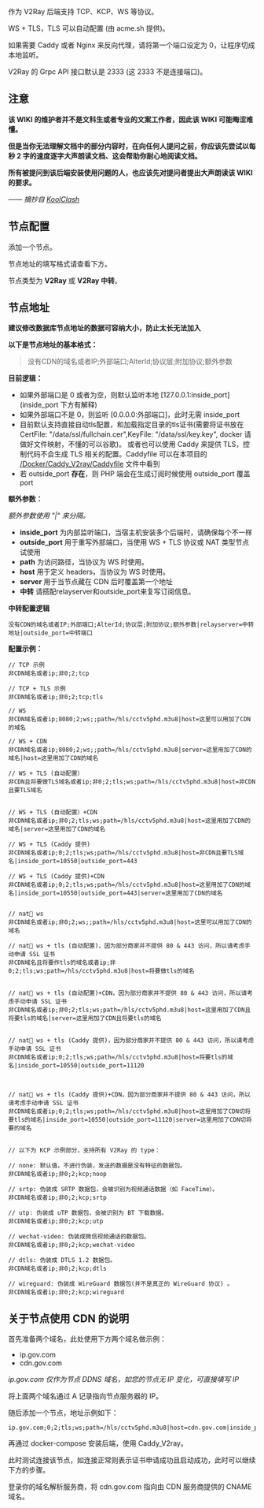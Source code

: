 作为 V2Ray 后端支持 TCP、KCP、WS 等协议。

WS + TLS，TLS 可以自动配置 (由 acme.sh 提供)。

如果需要 Caddy 或者 Nginx 来反向代理，请将第一个端口设定为 0，让程序切成本地监听。

V2Ray 的 Grpc API 接口默认是 2333 (这 2333 不是连接端口)。

## 注意

**该 WIKI 的维护者并不是文科生或者专业的文案工作者，因此该 WIKI 可能晦涩难懂。**

**但是当你无法理解文档中的部分内容时，在向任何人提问之前，你应该先尝试以每秒 2 字的速度逐字大声朗读文档、这会帮助你耐心地阅读文档。**

**所有被提问到该后端安装使用问题的人，也应该先对提问者提出大声朗读该 WIKI 的要求。**

*—— 摘抄自 [KoolClash](https://koolclash.js.org/)*

## 节点配置

添加一个节点。

节点地址的填写格式请查看下方。

节点类型为 **V2Ray** 或 **V2Ray 中转**。

## 节点地址

**建议修改数据库节点地址的数据可容纳大小，防止太长无法加入**

**以下是节点地址的基本格式：**

> 没有CDN的域名或者IP;外部端口;AlterId;协议层;附加协议;额外参数

**目前逻辑：**

- 如果外部端口是 0 或者为空，则默认监听本地 [127.0.0.1:inside_port] (inside_port 下方有解释)
- 如果外部端口不是 0，则监听 [0.0.0.0:外部端口]，此时无需 inside_port
- 目前默认支持直接自动tls配置，和加载指定目录的tls证书(需要将证书放在CertFile: "/data/ssl/fullchain.cer",KeyFile: "/data/ssl/key.key", docker 请做好文件映射，不懂的可以谷歌)。 或者也可以使用 Caddy 来提供 TLS，控制代码不会生成 TLS 相关的配置。Caddyfile 可以在本项目的 [/Docker/Caddy_V2ray/Caddyfile](https://github.com/rico93/pay-v2ray-sspanel-v3-mod_Uim-plugin/blob/master/Docker/Caddy_V2ray/Caddyfile) 文件中看到
- 若 outside_port **存在**，则 PHP 端会在生成订阅时候使用 outside_port 覆盖 port


**额外参数：**

*额外参数使用 "|" 来分隔。*

- **inside_port**  为内部监听端口，当宿主机安装多个后端时，请确保每个不一样
- **outside_port** 用于重写外部端口，当使用 WS + TLS 协议或 NAT 类型节点试使用
- **path** 为访问路径，当协议为 WS 时使用。
- **host** 用于定义 headers，当协议为 WS 时使用。
- **server** 用于当节点藏在 CDN 后时覆盖第一个地址
- **中转** 请搭配relayserver和outside_port来复写订阅信息。


**中转配置逻辑**

```
没有CDN的域名或者IP;外部端口;AlterId;协议层;附加协议;额外参数|relayserver=中转地址|outside_port=中转端口
```

**配置示例：**

```
// TCP 示例
非CDN域名或者ip;非0;2;tcp

// TCP + TLS 示例
非CDN域名或者ip;非0;2;tcp;tls

// WS
非CDN域名或者ip;8080;2;ws;;path=/hls/cctv5phd.m3u8|host=这里可以用加了CDN的域名

// WS + CDN
非CDN域名或者ip;8080;2;ws;;path=/hls/cctv5phd.m3u8|server=这里用加了CDN的域名|host=这里用加了CDN的域名

// WS + TLS (自动配置）
非CDN且将要做TLS域名或者ip;非0;2;tls;ws;path=/hls/cctv5phd.m3u8|host=非CDN且要TLS域名


// WS + TLS (自动配置）+CDN
非CDN域名或者ip;非0;2;tls;ws;path=/hls/cctv5phd.m3u8|host=这里用加了CDN的域名|server=这里用加了CDN的域名

// WS + TLS (Caddy 提供)
非CDN域名或者ip;0;2;tls;ws;path=/hls/cctv5phd.m3u8|host=非CDN且要TLS域名|inside_port=10550|outside_port=443

// WS + TLS (Caddy 提供)+CDN
非CDN域名或者ip;0;2;tls;ws;path=/hls/cctv5phd.m3u8|host=这里用加了CDN的域名|inside_port=10550|outside_port=443|server=这里用加了CDN的域名


// nat🐔 ws
非CDN域名或者ip;非0;2;ws;;path=/hls/cctv5phd.m3u8|host=这里可以用加了CDN的域名

// nat🐔 ws + tls (自动配置)，因为部分商家并不提供 80 & 443 访问，所以请考虑手动申请 SSL 证书
非CDN域名且将要作tls的域名或者ip;非0;2;tls;ws;path=/hls/cctv5phd.m3u8|host=将要做tls的域名


// nat🐔 ws + tls (自动配置)+CDN，因为部分商家并不提供 80 & 443 访问，所以请考虑手动申请 SSL 证书
非CDN域名或者ip;非0;2;tls;ws;path=/hls/cctv5phd.m3u8|host=这里用加了CDN且将要tls的域名|server=这里用加了CDN且将要tls的域名


// nat🐔 ws + tls (Caddy 提供)，因为部分商家并不提供 80 & 443 访问，所以请考虑手动申请 SSL 证书
非CDN域名或者ip;0;2;tls;ws;path=/hls/cctv5phd.m3u8|host=将要tls的域名|inside_port=10550|outside_port=11120



// nat🐔 ws + tls (Caddy 提供)+CDN，因为部分商家并不提供 80 & 443 访问，所以请考虑手动申请 SSL 证书
非CDN域名或者ip;0;2;tls;ws;path=/hls/cctv5phd.m3u8|host=这里用加了CDN切将要tls的域名|inside_port=10550|outside_port=11120|server=这里用加了CDN切将要的域名


// 以下为 KCP 示例部分，支持所有 V2Ray 的 type：

// none: 默认值，不进行伪装，发送的数据是没有特征的数据包。
非CDN域名或者ip;非0;2;kcp;noop

// srtp: 伪装成 SRTP 数据包，会被识别为视频通话数据（如 FaceTime）。
非CDN域名或者ip;非0;2;kcp;srtp

// utp: 伪装成 uTP 数据包，会被识别为 BT 下载数据。
非CDN域名或者ip;非0;2;kcp;utp

// wechat-video: 伪装成微信视频通话的数据包。
非CDN域名或者ip;非0;2;kcp;wechat-video

// dtls: 伪装成 DTLS 1.2 数据包。
非CDN域名或者ip;非0;2;kcp;dtls

// wireguard: 伪装成 WireGuard 数据包(并不是真正的 WireGuard 协议) 。
非CDN域名或者ip;非0;2;kcp;wireguard
```

## 关于节点使用 CDN 的说明

首先准备两个域名，此处使用下方两个域名做示例：

- ip.gov.com
- cdn.gov.com

*ip.gov.com 仅作为节点 DDNS 域名，如您的节点无 IP 变化，可直接填写 IP*

将上面两个域名通过 A 记录指向节点服务器的 IP。

随后添加一个节点，地址示例如下：

```
ip.gov.com;0;2;tls;ws;path=/hls/cctv5phd.m3u8|host=cdn.gov.com|inside_port=10550|server=cdn.gov.com|outside_port=443
```

再通过 docker-compose 安装后端，使用 Caddy_V2ray。

此时测试连接该节点，如连接正常则表示证书申请成功且启动成功，此时可以继续下方的步骤。

登录你的域名解析服务商，将 cdn.gov.com 指向由 CDN 服务商提供的 CNAME 域名。
